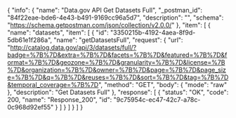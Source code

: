 {
  "info": {
    "name": "Data.gov API Get Datasets Full",
    "_postman_id": "84f22eae-bde6-4e43-b491-9169cc96a5d7",
    "description": "",
    "schema": "https://schema.getpostman.com/json/collection/v2.0.0/"
  },
  "item": [
    {
      "name": "datasets",
      "item": [
        {
          "id": "3350215b-4192-4aea-8f9d-5db61e1f286a",
          "name": "getDatasetsFull",
          "request": {
            "url": "http://catalog.data.gov/api/3/datasets/full/?badge=%7B%7D&extra=%7B%7D&facets=%7B%7D&featured=%7B%7D&format=%7B%7D&geozone=%7B%7D&granularity=%7B%7D&license=%7B%7D&organization=%7B%7D&owner=%7B%7D&page=%7B%7D&page_size=%7B%7D&q=%7B%7D&reuses=%7B%7D&sort=%7B%7D&tag=%7B%7D&temporal_coverage=%7B%7D",
            "method": "GET",
            "body": {
              "mode": "raw"
            },
            "description": "Get Datasets Full"
          },
          "response": [
            {
              "status": "OK",
              "code": 200,
              "name": "Response_200",
              "id": "9c75954c-ec47-42c7-a78c-0c968d92ef55"
            }
          ]
        }
      ]
    }
  ]
}